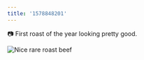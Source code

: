 ```yaml
---
title: '1578848201'
---
```

📷 First roast of the year looking pretty good.

![Nice rare roast beef](https://hankchizljaw.imgix.net/E32E193C-EBBC-4CCF-B38A-DC2CF10C24D8.jpeg?auto=format&q=60)